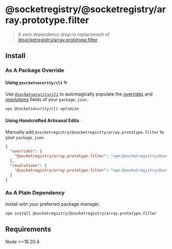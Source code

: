 # @socketregistry/@socketregistry/array.prototype.filter

> A zero dependency drop-in replacement of
> [@socketregistry/array.prototype.filter](https://www.npmjs.com/package/@socketregistry/array.prototype.filter).

## Install

### As A Package Override

#### Using `@socketsecurity/cli` :sparkles:

Use [`@socketsecurity/cli`](https://www.npmjs.com/package/@socketsecurity/cli)
to automagically populate the
[overrides](https://docs.npmjs.com/cli/v9/configuring-npm/package-json#overrides)
and [resolutions](https://yarnpkg.com/configuration/manifest#resolutions) fields
of your `package.json`.

```sh
npx @socketsecurity/cli optimize
```

#### Using Handcrafted Artisanal Edits

Manually add `@socketregistry/@socketregistry/array.prototype.filter` to your
`package.json`.

```json
{
  "overrides": {
    "@socketregistry/array.prototype.filter": "npm:@socketregistry/@socketregistry/array.prototype.filter@^1"
  },
  "resolutions": {
    "@socketregistry/array.prototype.filter": "npm:@socketregistry/@socketregistry/array.prototype.filter@^1"
  }
}
```

### As A Plain Dependency

Install with your preferred package manager.

```sh
npm install @socketregistry/@socketregistry/array.prototype.filter
```

## Requirements

Node &gt;=18.20.4
